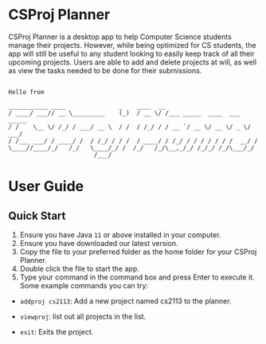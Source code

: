 # CSProj Planner

CSProj Planner is a desktop app to help Computer Science students manage their projects. However, while being optimized for CS students, the app will still be useful to any student looking to easily keep track of all their upcoming projects. Users are able to add and delete projects at will, as well as view the tasks needed to be done for their submissions.

   ```
   
   Hello from

___________ ____               _    ____  __
  / ____/ ___// __ \_________    (_)  / __ \/ /___ _____  ____  ___  _____
 / /    \__ \/ /_/ / ___/ __ \  / /  / /_/ / / __ `/ __ \/ __ \/ _ \/ ___/
/ /___ ___/ / ____/ /  / /_/ / / /  / ____/ / /_/ / / / / / / /  __/ /
\____//____/_/   /_/   \____/_/ /  /_/   /_/\__,_/_/ /_/_/ /_/\___/_/
                           /___/
   
   ```

# User Guide

## Quick Start

1. Ensure you have Java  `11` or above installed in your computer.
2. Ensure you have downloaded our latest version.
3. Copy the file to your preferred folder as the home folder for your CSProj Planner.
4. Double click the file to start the app.
5. Type your command in the command box and press Enter to execute it. Some example commands you can try:

- `addproj cs2113`: Add a new project named cs2113 to the planner.
  
- `viewproj`: list out all projects in the list.
  
- `exit`: Exits the project.
